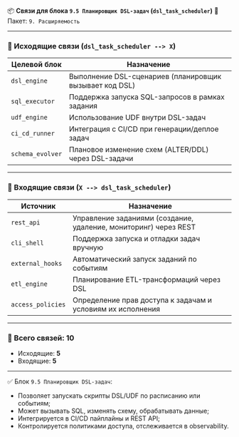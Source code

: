 📦 **Связи для блока `9.5 Планировщик DSL-задач` (`dsl_task_scheduler`)**
📁 Пакет: `9. Расширяемость`

---

### 🔻 Исходящие связи (`dsl_task_scheduler --> X`)

| Целевой блок     | Назначение                                              |
| ---------------- | ------------------------------------------------------- |
| `dsl_engine`     | Выполнение DSL-сценариев (планировщик вызывает код DSL) |
| `sql_executor`   | Поддержка запуска SQL-запросов в рамках задания         |
| `udf_engine`     | Использование UDF внутри DSL-задач                      |
| `ci_cd_runner`   | Интеграция с CI/CD при генерации/деплое задач           |
| `schema_evolver` | Плановое изменение схем (ALTER/DDL) через DSL-задачи    |

---

### 🔺 Входящие связи (`X --> dsl_task_scheduler`)

| Источник          | Назначение                                                       |
| ----------------- | ---------------------------------------------------------------- |
| `rest_api`        | Управление заданиями (создание, удаление, мониторинг) через REST |
| `cli_shell`       | Поддержка запуска и отладки задач вручную                        |
| `external_hooks`  | Автоматический запуск заданий по событиям                        |
| `etl_engine`      | Планирование ETL-трансформаций через DSL                         |
| `access_policies` | Определение прав доступа к задачам и условиям их исполнения      |

---

### 🧩 Всего связей: **10**

* Исходящие: **5**
* Входящие: **5**

---

✅ Блок `9.5 Планировщик DSL-задач`:

* Позволяет запускать скрипты DSL/UDF по расписанию или событиям;
* Может вызывать SQL, изменять схему, обрабатывать данные;
* Интегрируется в CI/CD пайплайны и REST API;
* Контролируется политиками доступа, отслеживается в observability.

